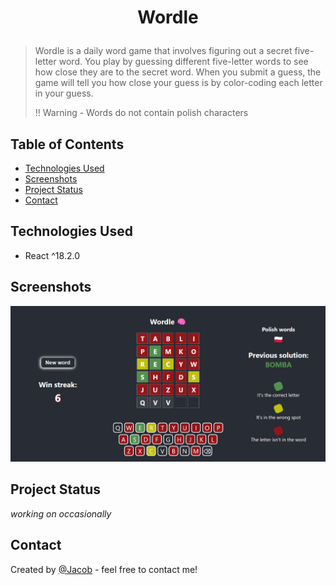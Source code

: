 # <p align="center"> Wordle </p>


> Wordle is a daily word game that involves figuring out a secret five-letter word. You play by guessing different five-letter words to see how close they are to the secret word. When you submit a guess, the game will tell you how close your guess is by color-coding each letter in your guess.
>
> !! Warning - Words do not contain polish characters



## Table of Contents
* [Technologies Used](#technologies-used)
* [Screenshots](#screenshots)
* [Project Status](#project-status)
* [Contact](#contact)


## Technologies Used
- React ^18.2.0


## Screenshots
![Example screenshot](src/Wordle_example_screenshot.png)


## Project Status
_working on occasionally_


## Contact
Created by [@Jacob](mailto:jwis02202@gmail.com) - feel free to contact me!
